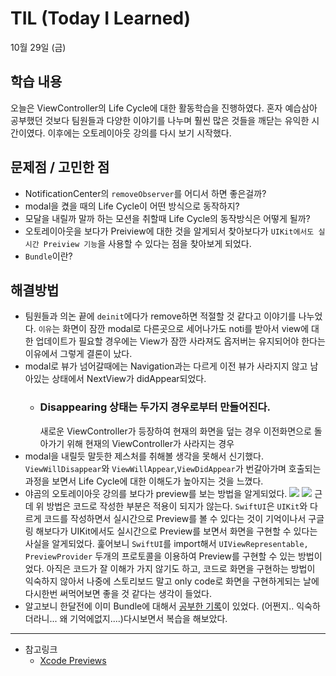 # TIL (Today I Learned)

10월 29일 (금)

## 학습 내용
오늘은 ViewController의 Life Cycle에 대한 활동학습을 진행하였다. 혼자 예습삼아 공부했던 것보다 팀원들과 다양한 이야기를 나누며 훨씬 많은 것들을 깨닫는 유익한 시간이였다. 이후에는 오토레이아웃 강의를 다시 보기 시작했다.
&nbsp;

## 문제점 / 고민한 점
- NotificationCenter의 `removeObserver`를 어디서 하면 좋은걸까?
- modal을 켰을 때의 Life Cycle이 어떤 방식으로 동작하지?
- 모달을 내릴까 말까 하는 모션을 취할때 Life Cycle의 동작방식은 어떻게 될까?
- 오토레이아웃을 보다가 Preiview에 대한 것을 알게되서 찾아보다가 `UIKit에서도 실시간 Preiview 기능`을 사용할 수 있다는 점을 찾아보게 되었다.
- `Bundle`이란?
&nbsp;
## 해결방법
- 팀원들과 의논 끝에 `deinit`에다가 remove하면 적절할 것 같다고 이야기를 나누었다. `이유`는 화면이 잠깐 modal로 다른곳으로 세어나가도 noti를 받아서 view에 대한 업데이트가 필요할 경우에는 View가 잠깐 사라져도 옵저버는 유지되어야 한다는 이유에서 그렇게 결론이 났다.
- modal로 뷰가 넘어갈때에는 Navigation과는 다르게 이전 뷰가 사라지지 않고 남아있는 상태에서 NextView가 didAppear되었다.
    -  ### Disappearing 상태는 두가지 경우로부터 만들어진다.
        새로운 ViewController가 등장하여 현재의 화면을 덮는 경우
        이전화면으로 돌아가기 위해 현재의 ViewController가 사라지는 경우
- modal을 내릴듯 말듯한 제스처를 취해볼 생각을 못해서 신기했다. `ViewWillDisappear`와 `ViewWillAppear`,`ViewDidAppear`가 번갈아가며 호출되는 과정을 보면서 Life Cycle에 대한 이해도가 높아지는 것을 느꼈다.
- 야곰의 오토레이아웃 강의를 보다가 preview를 보는 방법을 알게되었다.
    ![](https://i.imgur.com/B3W7GfY.gif)
    ![](https://i.imgur.com/Y8143ov.gif)
    근데 위 방법은 코드로 작성한 부분은 적용이 되지가 않는다.
    `SwiftUI`은 `UIKit`와 다르게 코드를 작성하면서 실시간으로 Preview를 볼 수 있다는 것이 기억이나서 구글링 해보다가 UIKit에서도 실시간으로 Preview를 보면서 화면을 구현할 수 있다는 사실을 알게되었다. 훑어보니 `SwiftUI`를 import해서 `UIViewRepresentable, PreviewProvider` 두개의 프로토콜을 이용하여 Preview를 구현할 수 있는 방법이었다. 아직은 코드가 잘 이해가 가지 않기도 하고, 코드로 화면을 구현하는 방법이 익숙하지 않아서 나중에 스토리보드 말고 only code로 화면을 구현하게되는 날에 다시한번 써먹어보면 좋을 것 같다는 생각이 들었다.
- 알고보니 한달전에 이미 Bundle에 대해서 [공부한 기록](https://leeari95.tistory.com/46)이 있었다. (어쩐지.. 익숙하더라니... 왜 기억에없지....)다시보면서 복습을 해보았다.
&nbsp;

---

- 참고링크
    - [Xcode Previews](https://www.avanderlee.com/xcode/xcode-previews/)
